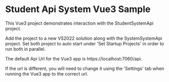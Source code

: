 <h1>Student Api System Vue3 Sample</h1>

This Vue3 project demonstrates interaction with the StudentSystemApi project.

Add the project to a new VS2022 solution along with the SystemSystemApi project. 
Set both project to auto start under 'Set Startup Projects' in order to run both in parallel.

The default Api Url for the Vue3 app is https://localhost:7060/api.

If the url is different, you will need to change it using the 'Settings' tab when running the Vue3 app to the correct url.
